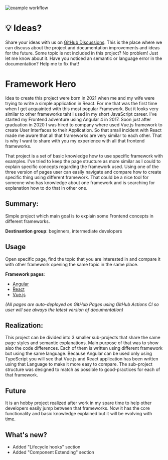 
![example workflow](https://github.com/radek2s/Framework-Hero/actions/workflows/master.yml/badge.svg)

# 💡 Ideas? 
Share your ideas with us on [GitHub Discussions](https://github.com/radek2s/Framework-Hero/discussions). This is the place where we can discuss about the 
project and documentation improvements and ideas for the future. Some topic is not included in this project? No problem! Just let me know about it.
Have you noticed an semantic or language error in the documentation? Help me to fix that!

# Framework Hero

Idea to create this project were born in 2021 when me and my wife were trying to write a simple application in React. For me that was the first time when I get acquainted with this most popular Framework. But it looks very similar to other frameworks taht I used in my short JavaScript career. I've started my Frontend adventure using Angular 4 in 2017. Soon just after graduation in 2020 I was hired to company where used Vue.js framework to create User Interfaces to their Application. So that small incident with React made me aware that all that frameworks are very similar to each other. That is why I want to share with you my experience with all that frontend frameworks.

That project is a set of basic knowledge how to use specific framework with examples. I've tried to keep the page structure as more similar as I could to explain specific concepts regarding the framework used. Using  one of the three version of pages user can easily navigate and compare how to create specific thing using different framework. That could be a nice tool for someone who has knowledge about one framework and is searching for explanation how to do that in other one.

## Summary:
Simple project which main goal is to explain some Frontend concepts in different frameworks.

**Destinantion group**: beginners, intermediate developers

## Usage
Open specific page, find the topic that you are interested in and compare it with other framework opening the same topic in the same place.

**Framework pages**: 
- [Angular](https://radek2s.github.io/Framework-Hero/angular)
- [React](https://radek2s.github.io/Framework-Hero/react)
- [Vue.js](https://radek2s.github.io/Framework-Hero/vue)

*(All pages are auto-deployed on GitHub Pages using GitHub Actions CI so user will see always the latest version of documentation)*

## Realization:

This project can be divided into 3 smaller sub-projects that share the same page styles and semantic explanations. Main purpose of that was to show also the code differences.
Each of them is written using different framework but using the same language. Because Angular can be used only using TypeScript you will see that Vue.js and React application has been written using that Language to make it more easy to compare. The sub-project structure
was designed to match as possible to good-practices for each of that framework. 

## Future
It is an hobby project realized after work in my spare time to help other developers easily jump between that frameworks. Now it has the core functionality and basic knowledge explained but it will be evolving with time.

## What's new?

- Added "Lifecycle hooks" section
- Added "Component Extending" section
